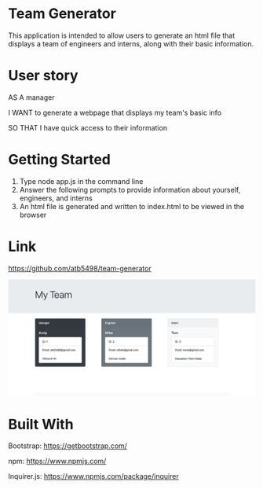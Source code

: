 # Team Generator
This application is intended to allow users to generate an html file that displays a team of engineers and interns, along with their basic information. 

# User story
AS A manager

I WANT to generate a webpage that displays my team's basic info

SO THAT I have quick access to their information

# Getting Started
1. Type node app.js in the command line
2. Answer the following prompts to provide information about yourself, engineers, and interns
3. An html file is generated and written to index.html to be viewed in the browser

# Link
https://github.com/atb5498/team-generator

![alt text](screen.png "Logo Title Text 1")

# Built With
Bootstrap: https://getbootstrap.com/

npm: https://www.npmjs.com/

Inquirer.js: https://www.npmjs.com/package/inquirer
